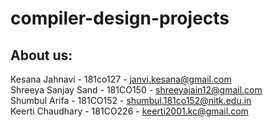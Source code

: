 # compiler-design-projects
## About us:
Kesana Jahnavi  - 181co127 - janvi.kesana@gmail.com\
Shreeya Sanjay Sand - 181CO150 - shreeyajain12@gmail.com\
Shumbul Arifa - 181CO152 - shumbul.181co152@nitk.edu.in\
Keerti Chaudhary - 181CO226 - keerti2001.kc@gmail.com
